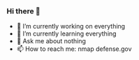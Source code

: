 ### Hi there 👋

- 🔭 I’m currently working on everything
- 🌱 I’m currently learning everything
- 💬 Ask me about nothing
- 📫 How to reach me: nmap defense.gov

<!---
[![Anurag's github stats](https://github-readme-stats.vercel.app/api?username=mushketer888)](https://github.com/anuraghazra/github-readme-stats)
-->

